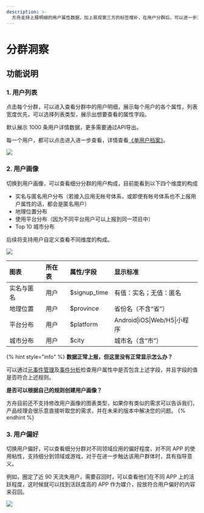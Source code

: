 ```yaml
---
description: >-
  方舟支持上报明细的用户属性数据，加上易观第三方的标签增补，在用户分群后，可以进一步洞察分群的全景画像：他们是谁？他们的构成是什么样的？他们的偏好是什么样的？为个性化触达、精准营销、产品分析等做有效的数据支撑。
---
```


# 分群洞察

## 功能说明

### 1. 用户列表

点击每个分群，可以进入查看分群中的用户明细，展示每个用户的各个属性，列表宽度优先，可以选择列表类型，展示出想要查看的属性字段。

默认展示 1000 条用户详情数据，更多需要通过API导出。

每一个用户，都可以点击进入进一步查看，详情查看[《单用户档案》](https://github.com/larryisthere/ark-docs/tree/03211ca894b85a2ac80a6540af9a600714d71d2c/docs/manual/segmentation-user-sequence/README.md)。

![ ](https://imguserradar.analysys.cn/fangzhou/img/2018/08/201808111928163974.gif)

### 2. 用户画像

切换到用户画像，可以查看细分分群的用户构成，目前能看到以下四个维度的构成

* 实名与匿名用户分布（若接入应用无帐号体系，或即使有帐号体系也不上报用户属性的话，都会是匿名用户）
* 地理位置分布
* 使用平台分布（因为不同平台用户可以上报到同一项目中）
* Top 10 城市分布

后续将支持用户自定义查看不同维度的构成。

![ ](https://imguserradar.analysys.cn/fangzhou/img/2018/08/201808111941599029.png)

| 图表 | 所在表 | 属性/字段 | 显示标准 |
| :--- | :--- | :--- | :--- |
| 实名与匿名 | 用户 | $signup\_time | 有值：实名；无值：匿名 |
| 地理位置 | 用户 | $province | 省份名（不含“省”） |
| 平台分布 | 用户 | $platform | Android\|iOS\|Web/H5\|小程序 |
| 城市分布 | 用户 | $city | 城市名（含“市”） |

{% hint style="info" %}
**数据正常上报，但这里没有正常显示怎么办？**

可以通过[元事件管理](../project-manegement/project-meta-events.md#2-cha-zhao-yuan-shi-jian)及[事件分析](../analytics/analytics-event.md#13-xi-fen-wei-du)检查用户属性中是否包含上述字段，并且字段的值是否符合上述规则。

**是否可以根据自己的规则创建用户画像？**

方舟目前还不支持修改用户画像的图表类型，如果你有类似的需求可以告诉我们，产品经理会很乐意直接听取您的需求，并在未来的版本中解决您的问题。
{% endhint %}

### 3. 用户偏好

切换用户偏好，可以查看细分分群对不同领域应用的偏好程度，对不同 APP 的使用粘性，支持细分到领域或游戏，对于在进一步触达该用户群体时，具有指导意义。

例如，圈定了近 90 天流失用户，需要召回时，可以查看他们在不同 APP 上的活跃程度，这时候就可以找到活跃度高的 APP 作为媒介，投放符合用户偏好的内容来召回。

![ ](https://imguserradar.analysys.cn/fangzhou/img/2018/08/201808111950305403.png)

